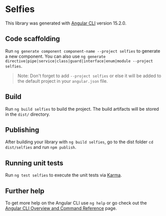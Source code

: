 # Selfies

This library was generated with [Angular CLI](https://github.com/angular/angular-cli) version 15.2.0.

## Code scaffolding

Run `ng generate component component-name --project selfies` to generate a new component. You can also use `ng generate directive|pipe|service|class|guard|interface|enum|module --project selfies`.
> Note: Don't forget to add `--project selfies` or else it will be added to the default project in your `angular.json` file. 

## Build

Run `ng build selfies` to build the project. The build artifacts will be stored in the `dist/` directory.

## Publishing

After building your library with `ng build selfies`, go to the dist folder `cd dist/selfies` and run `npm publish`.

## Running unit tests

Run `ng test selfies` to execute the unit tests via [Karma](https://karma-runner.github.io).

## Further help

To get more help on the Angular CLI use `ng help` or go check out the [Angular CLI Overview and Command Reference](https://angular.io/cli) page.
